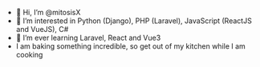 - 👋 Hi, I’m @mitosisX
- 👀 I’m interested in Python (Django), PHP (Laravel), JavaScript (ReactJS and VueJS), C# 
- 🌱 I’m ever learning Laravel, React and Vue3
- I am baking something incredible, so get out of my kitchen while I am cooking 

<!---
mitosisX/mitosisX is a ✨ special ✨ repository because its `README.md` (this file) appears on your GitHub profile.
You can click the Preview link to take a look at your changes.
--->

